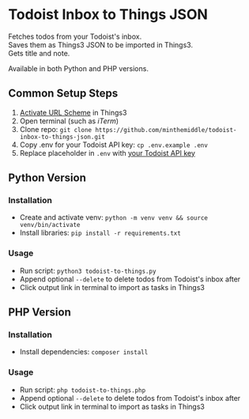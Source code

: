 # Todoist Inbox to Things JSON

Fetches todos from your Todoist's inbox.  
Saves them as Things3 JSON to be imported in Things3.  
Gets title and note.

Available in both Python and PHP versions.

## Common Setup Steps

1. [Activate URL Scheme](https://culturedcode.com/things/support/articles/2803573/) in Things3
2. Open terminal (such as *iTerm*)
3. Clone repo: `git clone https://github.com/minthemiddle/todoist-inbox-to-things-json.git`
4. Copy .env for your Todoist API key: `cp .env.example .env`
5. Replace placeholder in `.env` with [your Todoist API key](https://todoist.com/de/help/articles/find-your-api-token-Jpzx9IIlB)

## Python Version

### Installation
- Create and activate venv:  `python -m venv venv && source venv/bin/activate`  
- Install libraries: `pip install -r requirements.txt`

### Usage
- Run script: `python3 todoist-to-things.py`
- Append optional `--delete` to delete todos from Todoist's inbox after
- Click output link in terminal to import as tasks in Things3

## PHP Version

### Installation
- Install dependencies: `composer install`

### Usage
- Run script: `php todoist-to-things.php`
- Append optional `--delete` to delete todos from Todoist's inbox after
- Click output link in terminal to import as tasks in Things3
